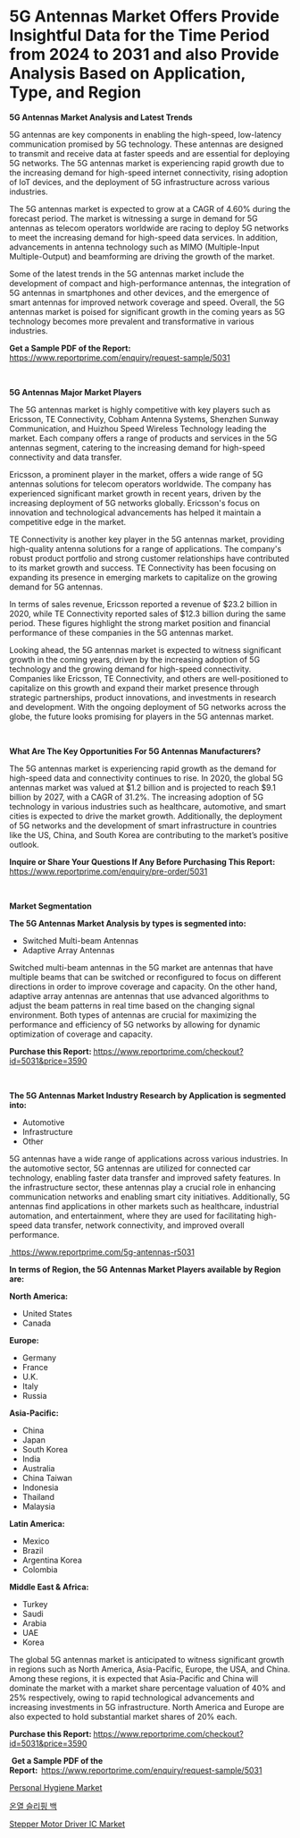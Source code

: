<p><h1>5G Antennas Market Offers Provide Insightful Data for the Time Period from 2024 to 2031 and also Provide Analysis Based on Application, Type, and Region</h1></p><p><strong>5G Antennas Market Analysis and Latest Trends</strong></p>
<p><p>5G antennas are key components in enabling the high-speed, low-latency communication promised by 5G technology. These antennas are designed to transmit and receive data at faster speeds and are essential for deploying 5G networks. The 5G antennas market is experiencing rapid growth due to the increasing demand for high-speed internet connectivity, rising adoption of IoT devices, and the deployment of 5G infrastructure across various industries.</p><p>The 5G antennas market is expected to grow at a CAGR of 4.60% during the forecast period. The market is witnessing a surge in demand for 5G antennas as telecom operators worldwide are racing to deploy 5G networks to meet the increasing demand for high-speed data services. In addition, advancements in antenna technology such as MIMO (Multiple-Input Multiple-Output) and beamforming are driving the growth of the market.</p><p>Some of the latest trends in the 5G antennas market include the development of compact and high-performance antennas, the integration of 5G antennas in smartphones and other devices, and the emergence of smart antennas for improved network coverage and speed. Overall, the 5G antennas market is poised for significant growth in the coming years as 5G technology becomes more prevalent and transformative in various industries.</p></p>
<p><strong>Get a Sample PDF of the Report:&nbsp;</strong> <a href="https://www.reportprime.com/enquiry/request-sample/5031">https://www.reportprime.com/enquiry/request-sample/5031</a></p>
<p>&nbsp;</p>
<p><strong>5G Antennas Major Market Players</strong></p>
<p><p>The 5G antennas market is highly competitive with key players such as Ericsson, TE Connectivity, Cobham Antenna Systems, Shenzhen Sunway Communication, and Huizhou Speed Wireless Technology leading the market. Each company offers a range of products and services in the 5G antennas segment, catering to the increasing demand for high-speed connectivity and data transfer.</p><p>Ericsson, a prominent player in the market, offers a wide range of 5G antennas solutions for telecom operators worldwide. The company has experienced significant market growth in recent years, driven by the increasing deployment of 5G networks globally. Ericsson's focus on innovation and technological advancements has helped it maintain a competitive edge in the market.</p><p>TE Connectivity is another key player in the 5G antennas market, providing high-quality antenna solutions for a range of applications. The company's robust product portfolio and strong customer relationships have contributed to its market growth and success. TE Connectivity has been focusing on expanding its presence in emerging markets to capitalize on the growing demand for 5G antennas.</p><p>In terms of sales revenue, Ericsson reported a revenue of $23.2 billion in 2020, while TE Connectivity reported sales of $12.3 billion during the same period. These figures highlight the strong market position and financial performance of these companies in the 5G antennas market.</p><p>Looking ahead, the 5G antennas market is expected to witness significant growth in the coming years, driven by the increasing adoption of 5G technology and the growing demand for high-speed connectivity. Companies like Ericsson, TE Connectivity, and others are well-positioned to capitalize on this growth and expand their market presence through strategic partnerships, product innovations, and investments in research and development. With the ongoing deployment of 5G networks across the globe, the future looks promising for players in the 5G antennas market.</p></p>
<p>&nbsp;</p>
<p><strong>What Are The Key Opportunities For 5G Antennas Manufacturers?</strong></p>
<p><p>The 5G antennas market is experiencing rapid growth as the demand for high-speed data and connectivity continues to rise. In 2020, the global 5G antennas market was valued at $1.2 billion and is projected to reach $9.1 billion by 2027, with a CAGR of 31.2%. The increasing adoption of 5G technology in various industries such as healthcare, automotive, and smart cities is expected to drive the market growth. Additionally, the deployment of 5G networks and the development of smart infrastructure in countries like the US, China, and South Korea are contributing to the market’s positive outlook.</p></p>
<p><strong>Inquire or Share Your Questions If Any Before Purchasing This Report:</strong> <a href="https://www.reportprime.com/enquiry/pre-order/5031">https://www.reportprime.com/enquiry/pre-order/5031</a></p>
<p>&nbsp;</p>
<p><strong>Market Segmentation</strong></p>
<p><strong>The 5G Antennas Market Analysis by types is segmented into:</strong></p>
<p><ul><li>Switched Multi-beam Antennas</li><li>Adaptive Array Antennas</li></ul></p>
<p><p>Switched multi-beam antennas in the 5G market are antennas that have multiple beams that can be switched or reconfigured to focus on different directions in order to improve coverage and capacity. On the other hand, adaptive array antennas are antennas that use advanced algorithms to adjust the beam patterns in real time based on the changing signal environment. Both types of antennas are crucial for maximizing the performance and efficiency of 5G networks by allowing for dynamic optimization of coverage and capacity.</p></p>
<p><strong>Purchase this Report:&nbsp;</strong><a href="https://www.reportprime.com/checkout?id=5031&price=3590">https://www.reportprime.com/checkout?id=5031&price=3590</a></p>
<p>&nbsp;</p>
<p><strong>The 5G Antennas Market Industry Research by Application is segmented into:</strong></p>
<p><ul><li>Automotive</li><li>Infrastructure</li><li>Other</li></ul></p>
<p><p>5G antennas have a wide range of applications across various industries. In the automotive sector, 5G antennas are utilized for connected car technology, enabling faster data transfer and improved safety features. In the infrastructure sector, these antennas play a crucial role in enhancing communication networks and enabling smart city initiatives. Additionally, 5G antennas find applications in other markets such as healthcare, industrial automation, and entertainment, where they are used for facilitating high-speed data transfer, network connectivity, and improved overall performance.</p></p>
<p><a href="https://www.reportprime.com/5g-antennas-r5031">&nbsp;https://www.reportprime.com/5g-antennas-r5031</a></p>
<p><strong>In terms of Region, the 5G Antennas Market Players available by Region are:</strong></p>
<p>
    <p> <strong> North America: </strong>
        <ul>
            <li>United States</li>
            <li>Canada</li>
        </ul>
        </p> 
    <p> <strong> Europe: </strong>
        <ul>
            <li>Germany</li>
            <li>France</li>
            <li>U.K.</li>
            <li>Italy</li>
            <li>Russia</li>
        </ul>
        </p> 
    <p> <strong> Asia-Pacific: </strong>
        <ul>
            <li>China</li>
            <li>Japan</li>
            <li>South Korea</li>
            <li>India</li>
            <li>Australia</li>
            <li>China Taiwan</li>
            <li>Indonesia</li>
            <li>Thailand</li>
            <li>Malaysia</li>
        </ul>
        </p> 
    <p> <strong> Latin America: </strong>
        <ul>
            <li>Mexico</li>
            <li>Brazil</li>
            <li>Argentina Korea</li>
            <li>Colombia</li>
        </ul>
        </p> 
    <p> <strong> Middle East & Africa: </strong>
        <ul>
            <li>Turkey</li>
            <li>Saudi</li>
            <li>Arabia</li>
            <li>UAE</li>
            <li>Korea</li>
        </ul>
    </p>
    </p>
<p><p>The global 5G antennas market is anticipated to witness significant growth in regions such as North America, Asia-Pacific, Europe, the USA, and China. Among these regions, it is expected that Asia-Pacific and China will dominate the market with a market share percentage valuation of 40% and 25% respectively, owing to rapid technological advancements and increasing investments in 5G infrastructure. North America and Europe are also expected to hold substantial market shares of 20% each.</p></p>
<p><strong>Purchase this Report: </strong><a href="https://www.reportprime.com/checkout?id=5031&price=3590">https://www.reportprime.com/checkout?id=5031&price=3590</a></p>
<p>&nbsp;<strong>Get a Sample PDF of the Report:&nbsp;&nbsp;</strong><a href="https://www.reportprime.com/enquiry/request-sample/5031">https://www.reportprime.com/enquiry/request-sample/5031</a></p>
<p><strong></strong></p>
<p><p><a href="https://issuu.com/reportprime-2/docs/personal-hygiene-market-size-2030.pptx">Personal Hygiene Market</a></p><p><a href="https://github.com/royErdmtyan906778/Market-Research-Report-List-1/blob/main/935300270389.md">온열 슬리핑 백</a></p><p><a href="https://github.com/wusalecollins540tpqoz/Market-Research-Report-List-2/blob/main/stepper-motor-driver-ic-market.md">Stepper Motor Driver IC Market</a></p></p>